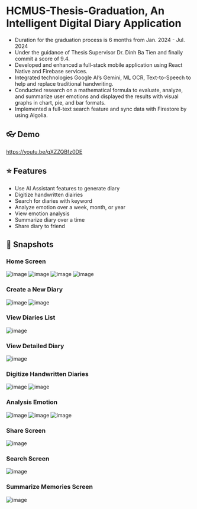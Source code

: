 # HCMUS-Thesis-Graduation, An Intelligent Digital Diary Application
- Duration for the graduation process is 6 months from Jan. 2024 - Jul. 2024
- Under the guidance of Thesis Supervisor Dr. Dinh Ba Tien and finally commit a score of 9.4.
- Developed and enhanced a full-stack mobile application using React Native and Firebase services.
- Integrated technologies Google AI’s Gemini, ML OCR, Text-to-Speech to help and replace traditional handwriting.
- Conducted research on a mathematical formula to evaluate, analyze, and summarize user emotions and displayed the
results with visual graphs in chart, pie, and bar formats.
- Implemented a full-text search feature and sync data with Firestore by using Algolia.
  
## 👓 Demo
https://youtu.be/qXZZQBfz0DE

## ⭐ Features
- Use AI Assistant features to generate diary
- Digitize handwritten diairies
- Search for diaries with keyword
- Analyze emotion over a week, month, or year
- View emotion analysis
- Summarize diary over a time
- Share diary to friend  


## 📸 Snapshots
### Home Screen
![image](https://github.com/user-attachments/assets/67f28a46-644e-4dd7-97cf-5d9259403fef)
![image](https://github.com/user-attachments/assets/95755dd4-c275-4c74-a04b-17b68abb48a1)
![image](https://github.com/user-attachments/assets/d2bb5693-3904-4ce0-a786-7888745cd392)
![image](https://github.com/user-attachments/assets/572586ba-d065-4a17-a47e-d50c0b67c03a)

### Create a New Diary
![image](https://github.com/user-attachments/assets/c0a419c3-d1d3-4599-982b-eff86456383b)
![image](https://github.com/user-attachments/assets/58012d0a-2c99-4d99-9b23-6db037702e1f)

### View Diaries List
![image](https://github.com/user-attachments/assets/51e23b9c-9319-4f9e-882d-2b2d0e0a763f)

### View Detailed Diary
![image](https://github.com/user-attachments/assets/b154bda4-91c3-45da-8ff9-0dbe2ca937b6)

### Digitize Handwritten Diaries
![image](https://github.com/user-attachments/assets/70ecd90d-5700-4428-a26c-7acdb7c0af8b)
![image](https://github.com/user-attachments/assets/0816eb34-8fc4-4135-a854-17062cf0ac2c)

### Analysis Emotion
![image](https://github.com/user-attachments/assets/b39a471e-2227-45e6-91f6-8577045af749)
![image](https://github.com/user-attachments/assets/e3ff37de-f555-4c04-a280-290fd4c71b81)
![image](https://github.com/user-attachments/assets/13b7ad0d-92d6-4a45-a19c-2e097b780f71)

### Share Screen 
![image](https://github.com/user-attachments/assets/e8aa7a19-ade2-438c-a66a-d23708ffb190)

### Search Screen
![image](https://github.com/user-attachments/assets/e12a1f03-b8ab-4c88-b4d5-92a81667fe8e)

### Summarize Memories Screen
![image](https://github.com/user-attachments/assets/0d429da4-31ee-49c6-a0f6-25dc33665986)


